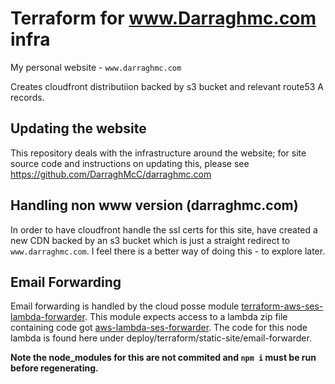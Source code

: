 # Terraform for www.Darraghmc.com infra

My personal website - `www.darraghmc.com`

Creates cloudfront distributiion backed by s3 bucket and relevant route53 A records.

## Updating the website
This repository deals with the infrastructure around the website; for site source code and instructions on updating this, please see https://github.com/DarraghMcC/darraghmc.com

## Handling non www version (darraghmc.com)
In order to have cloudfront handle the ssl certs for this site, have created a new CDN backed 
by an s3 bucket which is just a straight redirect to `www.darraghmc.com`.
I feel there is a better way of doing this - to explore later. 

## Email Forwarding
Email forwarding is handled by the cloud posse module [terraform-aws-ses-lambda-forwarder](https://github.com/cloudposse/terraform-aws-ses-lambda-forwarder). 
This module expects access to a lambda zip file containing code got [aws-lambda-ses-forwarder](https://www.npmjs.com/package/aws-lambda-ses-forwarder). 
The code for this node lambda is found here under deploy/terraform/static-site/email-forwarder. 

**Note the node_modules for this are not commited and ``npm i`` must be run before regenerating.**
